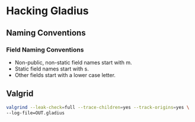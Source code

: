# Hacking Gladius

## Naming Conventions

###  Field Naming Conventions
- Non-public, non-static field names start with m.
- Static field names start with s.
- Other fields start with a lower case letter.

## Valgrid
```bash
valgrind --leak-check=full --trace-children=yes --track-origins=yes \
--log-file=OUT.gladius
```
